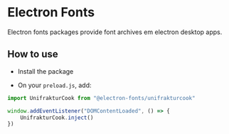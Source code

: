 # Electron Fonts

Electron fonts packages provide font archives em electron desktop apps.

## How to use

* Install the package

* On your `preload.js`, add:

```ts
import UnifrakturCook from "@electron-fonts/unifrakturcook"

window.addEventListener("DOMContentLoaded", () => {
    UnifrakturCook.inject()
})
```